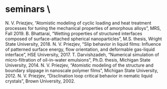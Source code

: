 # seminars \\
N. V. Priezjev, “Atomistic modeling of cyclic loading and heat treatment processes for tuning the mechanical properties of amorphous alloys”, MRS, Fall 2019.
B. Bhattarai, “Wetting properties of structured interfaces composed of surface-attached spherical nanoparticles”, M.S. thesis, Wright State University, 2018.
N. V. Priezjev, “Slip behavior in liquid films: Influence of patterned surface energy, flow orientation, and deformable gas-liquid interface”, HSE University, 2017.
T. Darvishzadeh, “Numerical simulation of micro-filtration of oil-in-water emulsions”, Ph.D. thesis, Michigan State University, 2014.
N. V. Priezjev, “Atomistic modeling of the structure and boundary slippage in nanoscale polymer films”, Michigan State University, 2012.
N. V. Priezjev, “Disclination loop critical behavior in nematic liquid crystals”, Brown University, 2002.
